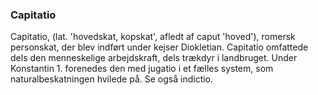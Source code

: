 ### Capitatio


Capitatio, (lat. 'hovedskat, kopskat', afledt af caput 'hoved'), romersk personskat, der blev indført under kejser Diokletian. Capitatio omfattede dels den menneskelige arbejdskraft, dels trækdyr i landbruget. Under Konstantin 1. forenedes den med jugatio i et fælles system, som naturalbeskatningen hvilede på. Se også indictio.